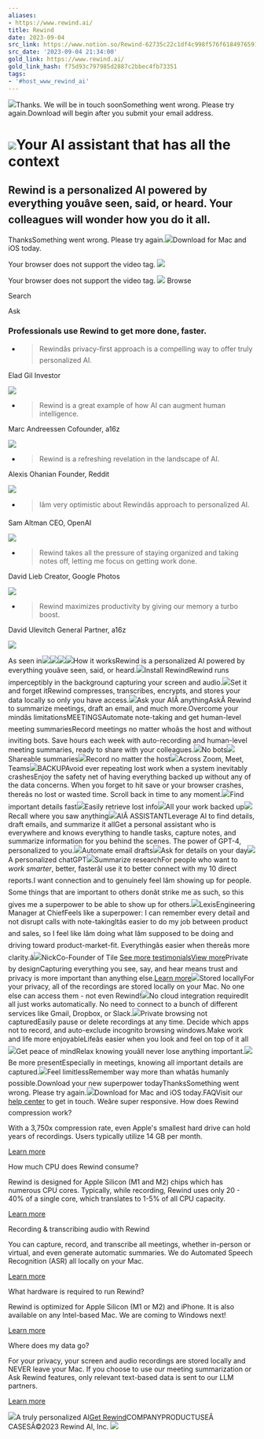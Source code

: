 ```yaml
---
aliases:
- https://www.rewind.ai/
title: Rewind
date: 2023-09-04
src_link: https://www.notion.so/Rewind-62735c22c1df4c998f576f6184976591
src_date: '2023-09-04 21:34:00'
gold_link: https://www.rewind.ai/
gold_link_hash: f75d93c797985d2887c2bbec4fb73351
tags:
- '#host_www_rewind_ai'
---
```


![](https://assets-global.website-files.com/635dda7647d1612d7d877c36/643f0c8ae53baa8f2f93c833_Rewind%20Icon%20-%20Download%402x.png)Thanks. We will be in touch soonSomething went wrong. Please try again.Download will begin after you submit your email address.

[![](https://assets-global.website-files.com/635dda7647d1612d7d877c36/635ddc6ef95dccfb2c2a50ee_Rewind%20Logo.svg)](/)Your AI assistant that has all the context
==========================================

Rewind is a personalized AI powered by everything youâve seen, said, or heard. Your colleagues will wonder how you do it all.
-------------------------------------------------------------------------------------------------------------------------------

ThanksSomething went wrong. Please try again.![](https://assets-global.website-files.com/635dda7647d1612d7d877c36/64bdccab4fb0e612b2caa41d_ic-apple.svg)Download for Mac and iOS today.


Your browser does not support the video tag.
![](https://assets-global.website-files.com/635dda7647d1612d7d877c36/64bdfef079e0f267cc6172c6_hero-mba-frame.webp)


Your browser does not support the video tag.
![](https://assets-global.website-files.com/635dda7647d1612d7d877c36/64bdff2f7b1cd77bf80cb89b_hero-iphone-frame.webp)
 Browse


 Search
 
 Ask
### Professionals use Rewind to get more done, faster.


* > Rewindâs privacy-first approach is a compelling way to offer truly personalized AI.


Elad Gil Investor


![](https://assets-global.website-files.com/635dda7647d1612d7d877c36/64bc4e93fa9c2b4c2d947f0a_elad-av.jpg)
* > Rewind is a great example of how AI can augment human intelligence.


Marc Andreessen Cofounder, a16z


![](https://assets-global.website-files.com/635dda7647d1612d7d877c36/64bc4e933f9cb6f9722a7d71_pmarca-av.jpg)
* > Rewind is a refreshing revelation in the landscape of AI.


Alexis Ohanian Founder, Reddit


![](https://assets-global.website-files.com/635dda7647d1612d7d877c36/64bc4e93b9c30f67192c2bf8_alexis-av.jpg)
* > Iâm very optimistic about Rewindâs approach to personalized AI.


Sam Altman CEO, OpenAI


![](https://assets-global.website-files.com/635dda7647d1612d7d877c36/64bde966be4c261139ada397_sama-av.jpg)
* > Rewind takes all the pressure of staying organized and taking notes off, letting me focus on getting work done.


David Lieb Creator, Google Photos


![](https://assets-global.website-files.com/635dda7647d1612d7d877c36/64bedeac310a7840bd2f9cb7_davidlieb-av.jpg)
* > Rewind maximizes productivity by giving our memory a turbo boost.


David Ulevitch General Partner, a16z


![](https://assets-global.website-files.com/635dda7647d1612d7d877c36/64bc4e933f9cb6f9722a7d6c_davidu-av.jpg)


As seen in![](https://assets-global.website-files.com/635dda7647d1612d7d877c36/64bc56672013e5d1f00a7421_verge.svg)![](https://assets-global.website-files.com/635dda7647d1612d7d877c36/64bc5c3e4bea106fb5e391be_theinfo-logo.png)![](https://assets-global.website-files.com/635dda7647d1612d7d877c36/64bc5922c68615e22c2b1a1b_tclogo.svg)![](https://assets-global.website-files.com/635dda7647d1612d7d877c36/64bc5b21eaabffda69a47801_ph-logo.svg)How it worksRewind is a personalized AI powered by everything youâve seen, said, or heard.![](https://assets-global.website-files.com/635dda7647d1612d7d877c36/64bc67270b3b039b770e3afe_hiw-step-1.svg)Install RewindRewind runs imperceptibly in the background capturing your screen and audio.![](https://assets-global.website-files.com/635dda7647d1612d7d877c36/64f7adf6cb568c9ac876426f_hiw-step-2-updated.svg)Set it and forget itRewind compresses, transcribes, encrypts, and stores your data locally so only you have access.![](https://assets-global.website-files.com/635dda7647d1612d7d877c36/64f7addf94e99c85c9a50aff_hiw-step-3-updated.svg)Ask your AIÂ anythingAskÂ Rewind to summarize meetings, draft an email, and much more.Overcome your mindâs limitationsMEETINGSAutomate note-taking and get human-level meeting summariesRecord meetings no matter whoâs the host and without inviting bots. Save hours each week with auto-recording and human-level meeting summaries, ready to share with your colleagues.![](https://assets-global.website-files.com/635dda7647d1612d7d877c36/64bc707b7cfdea0d0a6f262f_ic-check.svg)No bots![](https://assets-global.website-files.com/635dda7647d1612d7d877c36/64bc707b7cfdea0d0a6f262f_ic-check.svg)Shareable summaries![](https://assets-global.website-files.com/635dda7647d1612d7d877c36/64bc707b7cfdea0d0a6f262f_ic-check.svg)Record no matter the host![](https://assets-global.website-files.com/635dda7647d1612d7d877c36/64bc707b7cfdea0d0a6f262f_ic-check.svg)Across Zoom, Meet, Teams![](https://assets-global.website-files.com/635dda7647d1612d7d877c36/64beeaf99843812b08135607_rewind-draft-email.webp)BACKUPAvoid ever repeating lost work when a system inevitably crashesEnjoy the safety net of having everything backed up without any of the data concerns. When you forget to hit save or your browser crashes, thereâs no lost or wasted time. Scroll back in time to any moment.![](https://assets-global.website-files.com/635dda7647d1612d7d877c36/64bc707b7cfdea0d0a6f262f_ic-check.svg)Find important details fast![](https://assets-global.website-files.com/635dda7647d1612d7d877c36/64bc707b7cfdea0d0a6f262f_ic-check.svg)Easily retrieve lost info![](https://assets-global.website-files.com/635dda7647d1612d7d877c36/64bc707b7cfdea0d0a6f262f_ic-check.svg)All your work backed up![](https://assets-global.website-files.com/635dda7647d1612d7d877c36/64bc707b7cfdea0d0a6f262f_ic-check.svg)Recall where you saw anything![](https://assets-global.website-files.com/635dda7647d1612d7d877c36/64c1b711c69842f5fa219a4e_browser-crash.webp)AIÂ ASSISTANTLeverage AI to find details, draft emails, and summarize it allGet a personal assistant who is everywhere and knows everything to handle tasks, capture notes, and summarize information for you behind the scenes. The power of GPT-4, personalized to you.![](https://assets-global.website-files.com/635dda7647d1612d7d877c36/64bc707b7cfdea0d0a6f262f_ic-check.svg)Automate email drafts![](https://assets-global.website-files.com/635dda7647d1612d7d877c36/64bc707b7cfdea0d0a6f262f_ic-check.svg)Ask for details on your day![](https://assets-global.website-files.com/635dda7647d1612d7d877c36/64bc707b7cfdea0d0a6f262f_ic-check.svg)A personalized chatGPT![](https://assets-global.website-files.com/635dda7647d1612d7d877c36/64bc707b7cfdea0d0a6f262f_ic-check.svg)Summarize researchFor people who want to *work smarter*, better, fasterâI use it to better connect with my 10 direct reports.I want connection and to genuinely feel Iâm showing up for people. Some things that are important to others donât strike me as such, so this gives me a superpower to be able to show up for others.![](https://assets-global.website-files.com/635dda7647d1612d7d877c36/64bd8c4ba7cb1c7fd4e8af70_testimonial-lexis-av.jpg)LexisEngineering Manager at ChiefFeels like a superpower: I can remember every detail and not disrupt calls with note-takingItâs easier to do my job between product and sales, so I feel like Iâm doing what Iâm supposed to be doing and driving toward product-market-fit. Everythingâs easier when thereâs more clarity.â![](https://assets-global.website-files.com/635dda7647d1612d7d877c36/64bd8c4bab0e625a27af5121_testimonial-nick-av.jpg)NickCo-Founder of Tile
[See more testimonials](https://twitter.com/RewindAI/timelines/1603483782039887878)[View more](#)Private by designCapturing everything you see, say, and hear means trust and privacy is more important than anything else.[Learn more](/privacy-first)![](https://assets-global.website-files.com/635dda7647d1612d7d877c36/64bdb9981b90be3b5fcc673e_ic-laptop-phone.svg)Stored locallyFor your privacy, all of the recordings are stored locally on your Mac. No one else can access them - not even Rewind!![](https://assets-global.website-files.com/635dda7647d1612d7d877c36/64bdb37ad95372adf50c147d_ic-cloud-slash.svg)No cloud integration requiredIt all just works automatically. No need to connect to a bunch of different services like Gmail, Dropbox, or Slack.![](https://assets-global.website-files.com/635dda7647d1612d7d877c36/64bdb161b703f9575b6b9f2d_ic-incognito.svg)Private browsing not capturedEasily pause or delete recordings at any time. Decide which apps not to record, and auto-exclude incognito browsing windows.Make work and life more enjoyableLifeâs easier when you look and feel on top of it all![](https://assets-global.website-files.com/635dda7647d1612d7d877c36/64bdc452a7cb1c7fd41a6830_ic-brain.svg)Get peace of mindRelax knowing youâll never lose anything important.![](https://assets-global.website-files.com/635dda7647d1612d7d877c36/64bdba8bfbdbe6e05fc12995_ic-no-speaker.svg)Be more presentEspecially in meetings, knowing all important details are captured.![](https://assets-global.website-files.com/635dda7647d1612d7d877c36/64bdc13eb6b02693f01c190b_ic-limitless.svg)Feel limitlessRemember way more than whatâs humanly possible.Download your new superpower todayThanksSomething went wrong. Please try again.![](https://assets-global.website-files.com/635dda7647d1612d7d877c36/64bdccab4fb0e612b2caa41d_ic-apple.svg)Download for Mac and iOS today.FAQVisit our [help center](https://help.rewind.ai/) to get in touch. Weâre super responsive.
How does Rewind compression work?


With a 3,750x compression rate, even Apple's smallest hard drive can hold years of recordings. Users typically utilize 14 GB per month.  

[Learn more](https://help.rewind.ai/en/articles/6706118-how-does-rewind-compression-work)


How much CPU does Rewind consume?


Rewind is designed for Apple Silicon (M1 and M2) chips which has numerous CPU cores. Typically, while recording, Rewind uses only 20 - 40% of a single core, which translates to 1-5% of all CPU capacity.  

[Learn more](https://help.rewind.ai/en/articles/6715355-how-much-cpu-does-rewind-consume)


Recording & transcribing audio with Rewind


You can capture, record, and transcribe all meetings, whether in-person or virtual, and even generate automatic summaries. We do Automated Speech Recognition (ASR) all locally on your Mac.  

[Learn more](https://help.rewind.ai/en/articles/6526620-recording-transcribing-audio-with-rewind)


What hardware is required to run Rewind?


Rewind is optimized for Apple Silicon (M1 or M2) and iPhone. It is also available on any Intel-based Mac. We are coming to Windows next!  

[Learn more](https://help.rewind.ai/en/articles/6705951-what-hardware-is-required-to-run-rewind)


Where does my data go?


For your privacy, your screen and audio recordings are stored locally and NEVER leave your Mac. If you choose to use our meeting summarization or Ask Rewind features, only relevant text-based data is sent to our LLM partners.  

[Learn more](https://help.rewind.ai/en/articles/6526621-who-has-access-to-my-data)


[![](https://assets-global.website-files.com/635dda7647d1612d7d877c36/64bdc6b6f1a71b415d71679f_rewind-footer-logo.png)](https://rewind.ai)A truly personalized AI[Get Rewind](#)COMPANYPRODUCTUSEÂ  CASESÂ©2023 Rewind AI, Inc.
[![](https://api.producthunt.com/widgets/embed-image/v1/top-post-badge.svg?post_id=365196&theme=light&period=weekly)](https://www.producthunt.com/posts/rewind-5?utm_source=badge-top-post-badge&utm_medium=badge&utm_souce=badge-rewind-5)